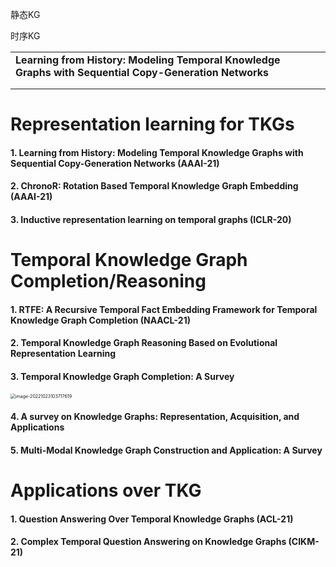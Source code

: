 静态KG

时序KG

|                                                              |      |      |
| ------------------------------------------------------------ | ---- | ---- |
| **Learning from History: Modeling Temporal Knowledge Graphs with Sequential Copy-Generation Networks** |      |      |
|                                                              |      |      |
|                                                              |      |      |



# Representation learning for TKGs

#### 1. Learning from History: Modeling Temporal Knowledge Graphs with Sequential Copy-Generation Networks (AAAI-21)



#### 2. ChronoR: Rotation Based Temporal Knowledge Graph Embedding (AAAI-21)



#### 3. Inductive representation learning on temporal graphs (ICLR-20)



# Temporal Knowledge Graph Completion/Reasoning

#### 1. RTFE: A Recursive Temporal Fact Embedding Framework for Temporal Knowledge Graph Completion (NAACL-21)

 

#### 2. Temporal Knowledge Graph Reasoning Based on Evolutional Representation Learning



#### 3. Temporal Knowledge Graph Completion: A Survey

<img src="/Users/alexzhao/Library/Application Support/typora-user-images/image-20221023103717619.png" alt="image-20221023103717619" style="zoom:50%;" />

#### 4. A survey on Knowledge Graphs: Representation, Acquisition, and Applications



#### 5. Multi-Modal Knowledge Graph Construction and Application: A Survey



# Applications over TKG

#### 1. Question Answering Over Temporal Knowledge Graphs (ACL-21)



#### 2. Complex Temporal Question Answering on Knowledge Graphs (CIKM-21)

